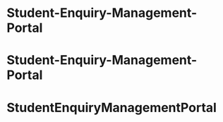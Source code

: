 # Student-Enquiry-Management-Portal
# Student-Enquiry-Management-Portal
# StudentEnquiryManagementPortal
